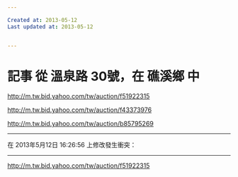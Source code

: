 ```yaml
---

Created at: 2013-05-12
Last updated at: 2013-05-12


---
```


# 記事 從 溫泉路 30號，在 礁溪鄉 中


http://m.tw.bid.yahoo.com/tw/auction/f51922315

http://m.tw.bid.yahoo.com/tw/auction/f43373976

http://m.tw.bid.yahoo.com/tw/auction/b85795269

* * *

在 2013年5月12日 16:26:56 上修改發生衝突：

* * *

http://m.tw.bid.yahoo.com/tw/auction/f51922315

